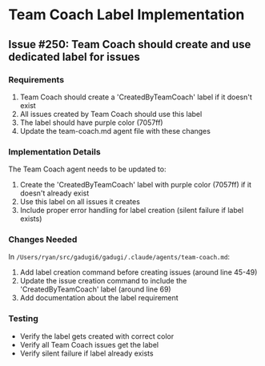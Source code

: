 # Team Coach Label Implementation

## Issue #250: Team Coach should create and use dedicated label for issues

### Requirements
1. Team Coach should create a 'CreatedByTeamCoach' label if it doesn't exist
2. All issues created by Team Coach should use this label  
3. The label should have purple color (7057ff)
4. Update the team-coach.md agent file with these changes

### Implementation Details

The Team Coach agent needs to be updated to:
1. Create the 'CreatedByTeamCoach' label with purple color (7057ff) if it doesn't already exist
2. Use this label on all issues it creates
3. Include proper error handling for label creation (silent failure if label exists)

### Changes Needed

In `/Users/ryan/src/gadugi6/gadugi/.claude/agents/team-coach.md`:

1. Add label creation command before creating issues (around line 45-49)
2. Update the issue creation command to include the 'CreatedByTeamCoach' label (around line 69)
3. Add documentation about the label requirement

### Testing
- Verify the label gets created with correct color
- Verify all Team Coach issues get the label
- Verify silent failure if label already exists
